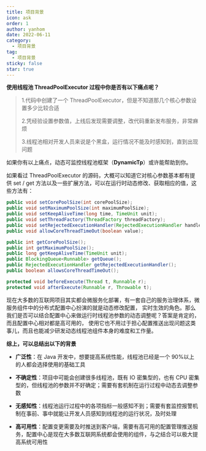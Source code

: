 ```yaml
---
title: 项目背景
icon: ask
order: 1
author: yanhom
date: 2022-06-11
category:
  - 项目背景
tag:
  - 项目背景
sticky: false
star: true
---
```



**使用线程池 ThreadPoolExecutor 过程中你是否有以下痛点呢？**

> 1.代码中创建了一个 ThreadPoolExecutor，但是不知道那几个核心参数设置多少比较合适
>
> 2.凭经验设置参数值，上线后发现需要调整，改代码重新发布服务，非常麻烦
>
> 3.线程池相对开发人员来说是个黑盒，运行情况不能及时感知到，直到出现问题

如果你有以上痛点，动态可监控线程池框架（**DynamicTp**）或许能帮助到你。

如果看过 ThreadPoolExecutor 的源码，大概可以知道它对核心参数基本都有提供 set / get 方法以及一些扩展方法，可以在运行时动态修改、获取相应的值，这些方法有：

```java
public void setCorePoolSize(int corePoolSize);
public void setMaximumPoolSize(int maximumPoolSize);
public void setKeepAliveTime(long time, TimeUnit unit);
public void setThreadFactory(ThreadFactory threadFactory);
public void setRejectedExecutionHandler(RejectedExecutionHandler handler);
public void allowCoreThreadTimeOut(boolean value);

public int getCorePoolSize();
public int getMaximumPoolSize();
public long getKeepAliveTime(TimeUnit unit);
public BlockingQueue<Runnable> getQueue();
public RejectedExecutionHandler getRejectedExecutionHandler();
public boolean allowsCoreThreadTimeOut();

protected void beforeExecute(Thread t, Runnable r);
protected void afterExecute(Runnable r, Throwable t);
```

现在大多数的互联网项目其实都会微服务化部署，有一套自己的服务治理体系，微服务组件中的分布式配置中心扮演的就是动态修改配置，
实时生效的角色。那么我们是否可以结合配置中心来做运行时线程池参数的动态调整呢？答案是肯定的，而且配置中心相对都是高可用的，
使用它也不用过于担心配置推送出现问题这类事儿，而且也能减少研发动态线程池组件本身的难度和工作量。

**综上，可以总结出以下的背景**

- **广泛性**：在 Java 开发中，想要提高系统性能，线程池已经是一个 90%以上的人都会选择使用的基础工具

- **不确定性**：项目中可能会创建很多线程池，既有 IO 密集型的，也有 CPU 密集型的，但线程池的参数并不好确定；需要有套机制在运行过程中动态去调整参数

- **无感知性**：线程池运行过程中的各项指标一般感知不到；需要有套监控报警机制在事前、事中就能让开发人员感知到线程池的运行状况，及时处理

- **高可用性**：配置变更需要及时推送到客户端，需要有高可用的配置管理推送服务，配置中心是现在大多数互联网系统都会使用的组件，与之结合可以极大提高系统可用性

<div class="wwads-cn wwads-vertical wwads-sticky" data-id="212" style="max-width:180px"></div>